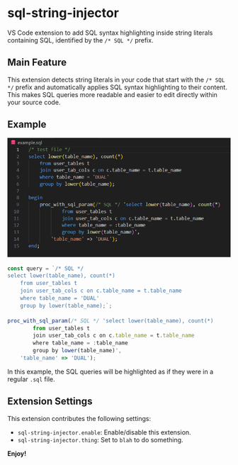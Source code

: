 # sql-string-injector

VS Code extension to add SQL syntax highlighting inside string literals containing SQL, identified by the `/* SQL */` prefix.

## Main Feature

This extension detects string literals in your code that start with the `/* SQL */` prefix and automatically applies SQL syntax highlighting to their content. This makes SQL queries more readable and easier to edit directly within your source code.

## Example

![SQL syntax highlighting example](example.png)

```js
const query = `/* SQL */
select lower(table_name), count(*) 
    from user_tables t
    join user_tab_cols c on c.table_name = t.table_name
    where table_name = 'DUAL'
    group by lower(table_name);`;

proc_with_sql_param(/* SQL */ 'select lower(table_name), count(*) 
        from user_tables t
        join user_tab_cols c on c.table_name = t.table_name
        where table_name = :table_name
        group by lower(table_name)',
    'table_name' => 'DUAL');
```

In this example, the SQL queries will be highlighted as if they were in a regular `.sql` file.

## Extension Settings

This extension contributes the following settings:

* `sql-string-injector.enable`: Enable/disable this extension.
* `sql-string-injector.thing`: Set to `blah` to do something.

**Enjoy!**
